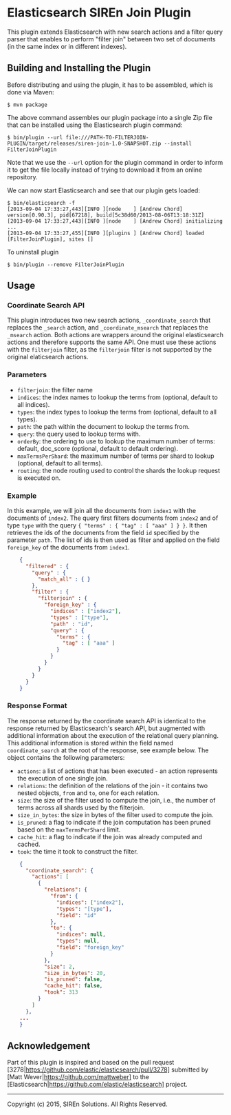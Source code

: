 # Elasticsearch SIREn Join Plugin

This plugin extends Elasticsearch with new search actions and a filter query parser that enables to perform
"filter join" between two set of documents (in the same index or in different indexes).

## Building and Installing the Plugin

Before distributing and using the plugin, it has to be assembled, which is done via Maven:

```
$ mvn package
```

The above command assembles our plugin package into a single Zip file that can be installed using the 
Elasticsearch plugin command:

    $ bin/plugin --url file:///PATH-TO-FILTERJOIN-PLUGIN/target/releases/siren-join-1.0-SNAPSHOT.zip --install FilterJoinPlugin


Note that we use the `--url` option for the plugin command in order to inform it to get the file locally 
instead of trying to download it from an online repository.

We can now start Elasticsearch and see that our plugin gets loaded:

    $ bin/elasticsearch -f
    [2013-09-04 17:33:27,443][INFO ][node    ] [Andrew Chord] version[0.90.3], pid[67218], build[5c38d60/2013-08-06T13:18:31Z]
    [2013-09-04 17:33:27,443][INFO ][node    ] [Andrew Chord] initializing ...
    [2013-09-04 17:33:27,455][INFO ][plugins ] [Andrew Chord] loaded [FilterJoinPlugin], sites []

To uninstall plugin

    $ bin/plugin --remove FilterJoinPlugin

## Usage

### Coordinate Search API

This plugin introduces two new search actions, `_coordinate_search` that replaces the `_search` action, 
and `_coordinate_msearch` that replaces the `_msearch` action. Both actions are wrappers around the original
elasticsearch actions and therefore supports the same API. One must use these actions with the `filterjoin` filter,
as the `filterjoin` filter is not supported by the original elaticsearch actions.
 
### Parameters

* `filterjoin`: the filter name
* `indices`:  the index names to lookup the terms from (optional, default to all indices).
* `types`: the index types to lookup the terms from (optional, default to all types).
* `path`: the path within the document to lookup the terms from.
* `query`: the query used to lookup terms with.
* `orderBy`: the ordering to use to lookup the maximum number of terms: default, doc_score (optional, default to default ordering).
* `maxTermsPerShard`: the maximum number of terms per shard to lookup (optional, default to all terms).
* `routing`: the node routing used to control the shards the lookup request is executed on.

### Example

In this example, we will join all the documents from `index1` with the documents of `index2`. 
The query first filters documents from `index2` and of type `type` with the query 
`{ "terms" : { "tag" : [ "aaa" ] } }`. It then retrieves the ids of the documents from the field `id`
 specified by the parameter `path`. The list of ids is then used as filter and applied on the field 
 `foreign_key` of the documents from `index1`.

```json
    {
      "filtered" : {
        "query" : {
          "match_all" : { }
        },
        "filter" : {
          "filterjoin" : {
            "foreign_key" : {
              "indices" : ["index2"],
              "types" : ["type"],
              "path" : "id",
              "query" : {
                "terms" : {
                  "tag" : [ "aaa" ]
                }
              }
            }
          }
        }
      }
    }
```

### Response Format

The response returned by the coordinate search API is identical to the response
returned by Elasticsearch's search API, but augmented with additional information
about the execution of the relational query planning. This additional information
is stored within the field named `coordinate_search` at the root of the response,
see example below. The object contains the following parameters:

* `actions`: a list of actions that has been executed - an action represents the execution of one single join.
* `relations`: the definition of the relations of the join - it contains two nested objects, `from` and `to`, one for each relation.
* `size`: the size of the filter used to compute the join, i.e., the number of terms across all shards used by the filterjoin.
* `size_in_bytes`: the size in bytes of the filter used to compute the join.
* `is_pruned`: a flag to indicate if the join computation has been pruned based on the `maxTermsPerShard` limit.
* `cache_hit`: a flag to indicate if the join was already computed and cached.
* `took`: the time it took to construct the filter.

```json
    {
      "coordinate_search": {
        "actions": [
          {
            "relations": {
              "from": {
                "indices": ["index2"],
                "types": "[type"],
                "field": "id"
              },
              "to": {
                "indices": null,
                "types": null,
                "field": "foreign_key"
              }
            },
            "size": 2,
            "size_in_bytes": 20,
            "is_pruned": false,
            "cache_hit": false,
            "took": 313
          }
        ]
      },
    ...
    }
```

## Acknowledgement

Part of this plugin is inspired and based on the pull request
[3278|https://github.com/elastic/elasticsearch/pull/3278] submitted by [Matt Wever|https://github.com/mattweber]
to the [Elasticsearch|https://github.com/elastic/elasticsearch] project.

- - -

Copyright (c) 2015, SIREn Solutions. All Rights Reserved.
